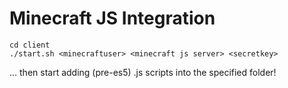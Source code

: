 # Minecraft JS Integration

```
cd client
./start.sh <minecraftuser> <minecraft js server> <secretkey>

```

... then start adding (pre-es5) .js scripts into the specified folder!